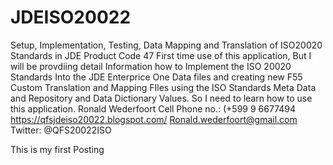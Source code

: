 # JDEISO20022
Setup, Implementation, Testing, Data Mapping and Translation of ISO20020 Standards in JDE Product Code 47
First time use of this application, But I will be provdiing detail Information how to Implement the ISO 20020 Standards
Into the JDE Enterprice One Data files and creating new F55 Custom Translation and Mapping FIles using the ISO Standards
Meta Data and Repository and Data Dictionary Values. 
So I need to learn how to use this application.
Ronald Wederfoort
Cell Phone no.: (+599 9 6677494
https://qfsjdeiso20022.blogspot.com/
Ronald.wederfoort@gmail.com
Twitter: @QFS20022ISO

This is my first Posting
